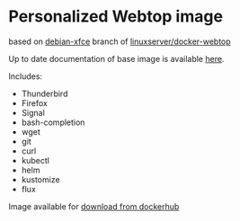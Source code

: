 # Personalized Webtop image 
based on [debian-xfce](https://github.com/linuxserver/docker-webtop/tree/debian-xfce) branch of [linuxserver/docker-webtop](https://github.com/linuxserver/docker-webtop/tree/debian-xfce)

Up to date documentation of base image is available [here](https://github.com/linuxserver/docker-webtop/blob/master/README.md).

Includes:
* Thunderbird  
* Firefox
* Signal
* bash-completion
* wget
* git
* curl
* kubectl
* helm
* kustomize
* flux

Image available for [download from dockerhub](https://hub.docker.com/repository/docker/simonstiil/webtop-debian-xfce/general)